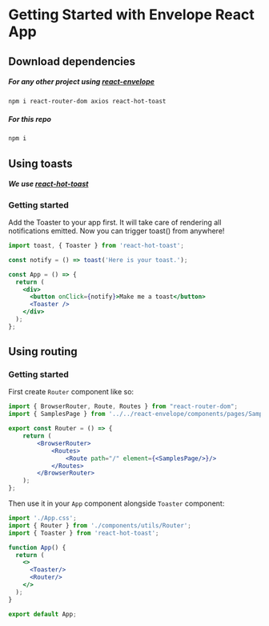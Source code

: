 # Getting Started with Envelope React App

## Download dependencies

##### For any other project using [react-envelope](https://github.com/aexra/react-envelope)
```bash
npm i react-router-dom axios react-hot-toast
```

##### For this repo
```bash
npm i
```

## Using toasts
##### We use [react-hot-toast](https://react-hot-toast.com/)

### Getting started
Add the Toaster to your app first. It will take care of rendering all notifications emitted. Now you can trigger toast() from anywhere!

```jsx
import toast, { Toaster } from 'react-hot-toast';

const notify = () => toast('Here is your toast.');

const App = () => {
  return (
    <div>
      <button onClick={notify}>Make me a toast</button>
      <Toaster />
    </div>
  );
};
```

## Using routing

### Getting started
First create `Router` component like so:
```jsx
import { BrowserRouter, Route, Routes } from "react-router-dom";
import { SamplesPage } from '../../react-envelope/components/pages/SamplesPage/SamplesPage';

export const Router = () => {
    return (
        <BrowserRouter>
            <Routes>
                <Route path="/" element={<SamplesPage/>}/>
            </Routes>
        </BrowserRouter>
    );
};
```

Then use it in your `App` component alongside `Toaster` component:

```jsx
import './App.css';
import { Router } from './components/utils/Router';
import { Toaster } from 'react-hot-toast';

function App() {
  return (
    <>
      <Toaster/>
      <Router/>
    </>
  );
}

export default App;

```